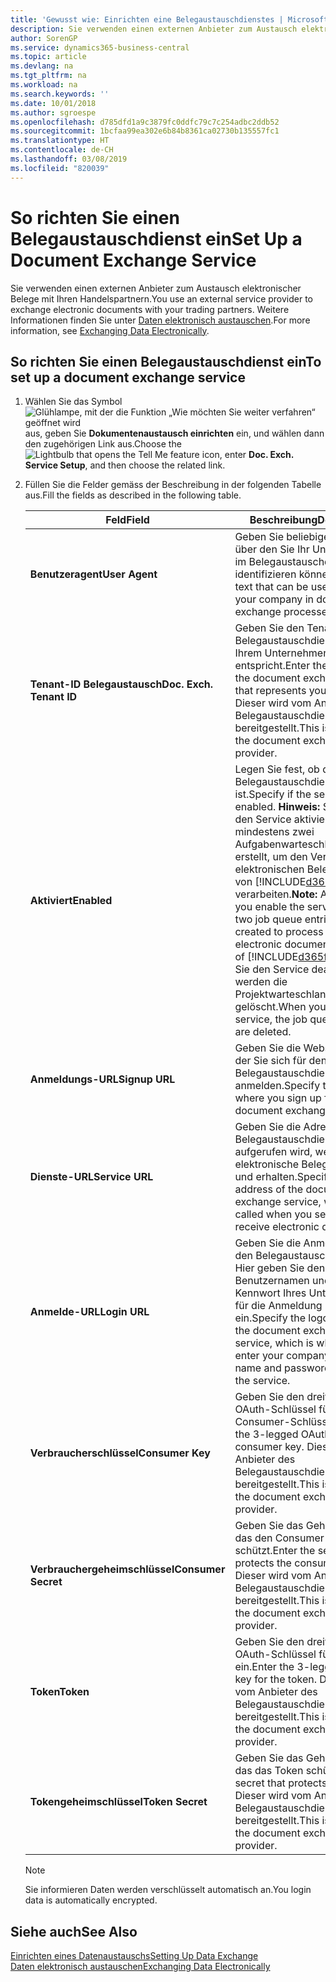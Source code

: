 ```yaml
---
title: 'Gewusst wie: Einrichten eine Belegaustauschdienstes | Microsoft Docs'
description: Sie verwenden einen externen Anbieter zum Austausch elektronischer Belege mit Ihren Handelspartnern.
author: SorenGP
ms.service: dynamics365-business-central
ms.topic: article
ms.devlang: na
ms.tgt_pltfrm: na
ms.workload: na
ms.search.keywords: ''
ms.date: 10/01/2018
ms.author: sgroespe
ms.openlocfilehash: d785dfd1a9c3879fc0ddfc79c7c254adbc2ddb52
ms.sourcegitcommit: 1bcfaa99ea302e6b84b8361ca02730b135557fc1
ms.translationtype: HT
ms.contentlocale: de-CH
ms.lasthandoff: 03/08/2019
ms.locfileid: "820039"
---
```

# <a name="set-up-a-document-exchange-service"></a><span data-ttu-id="bd9e1-103">So richten Sie einen Belegaustauschdienst ein</span><span class="sxs-lookup"><span data-stu-id="bd9e1-103">Set Up a Document Exchange Service</span></span>
<span data-ttu-id="bd9e1-104">Sie verwenden einen externen Anbieter zum Austausch elektronischer Belege mit Ihren Handelspartnern.</span><span class="sxs-lookup"><span data-stu-id="bd9e1-104">You use an external service provider to exchange electronic documents with your trading partners.</span></span> <span data-ttu-id="bd9e1-105">Weitere Informationen finden Sie unter [Daten elektronisch austauschen](across-data-exchange.md).</span><span class="sxs-lookup"><span data-stu-id="bd9e1-105">For more information, see [Exchanging Data Electronically](across-data-exchange.md).</span></span>  

## <a name="to-set-up-a-document-exchange-service"></a><span data-ttu-id="bd9e1-106">So richten Sie einen Belegaustauschdienst ein</span><span class="sxs-lookup"><span data-stu-id="bd9e1-106">To set up a document exchange service</span></span>  
1. <span data-ttu-id="bd9e1-107">Wählen Sie das Symbol ![Glühlampe, mit der die Funktion „Wie möchten Sie weiter verfahren“ geöffnet wird](media/ui-search/search_small.png "Wie möchten Sie weiter verfahren?") aus, geben Sie **Dokumentenaustausch einrichten** ein, und wählen dann den zugehörigen Link aus.</span><span class="sxs-lookup"><span data-stu-id="bd9e1-107">Choose the ![Lightbulb that opens the Tell Me feature](media/ui-search/search_small.png "Tell me what you want to do") icon, enter **Doc. Exch. Service Setup**, and then choose the related link.</span></span>  
2. <span data-ttu-id="bd9e1-108">Füllen Sie die Felder gemäss der Beschreibung in der folgenden Tabelle aus.</span><span class="sxs-lookup"><span data-stu-id="bd9e1-108">Fill the fields as described in the following table.</span></span>  

    |<span data-ttu-id="bd9e1-109">Feld</span><span class="sxs-lookup"><span data-stu-id="bd9e1-109">Field</span></span>|<span data-ttu-id="bd9e1-110">Beschreibung</span><span class="sxs-lookup"><span data-stu-id="bd9e1-110">Description</span></span>|  
    |---------------------------------|---------------------------------------|  
    |<span data-ttu-id="bd9e1-111">**Benutzeragent**</span><span class="sxs-lookup"><span data-stu-id="bd9e1-111">**User Agent**</span></span>|<span data-ttu-id="bd9e1-112">Geben Sie beliebigen Text ein, über den Sie Ihr Unternehmen im Belegaustauschdienst identifizieren können</span><span class="sxs-lookup"><span data-stu-id="bd9e1-112">Enter any text that can be used to identify your company in document exchange processes.</span></span>|  
    |<span data-ttu-id="bd9e1-113">**Tenant-ID Belegaustausch**</span><span class="sxs-lookup"><span data-stu-id="bd9e1-113">**Doc. Exch. Tenant ID**</span></span>|<span data-ttu-id="bd9e1-114">Geben Sie den Tenant beim Belegaustauschdienst an, der Ihrem Unternehmen entspricht.</span><span class="sxs-lookup"><span data-stu-id="bd9e1-114">Enter the tenant in the document exchange service that represents your company.</span></span> <span data-ttu-id="bd9e1-115">Dieser wird vom Anbieter des Belegaustauschdienstes bereitgestellt.</span><span class="sxs-lookup"><span data-stu-id="bd9e1-115">This is provided by the document exchange service provider.</span></span>|  
    |<span data-ttu-id="bd9e1-116">**Aktiviert**</span><span class="sxs-lookup"><span data-stu-id="bd9e1-116">**Enabled**</span></span>|<span data-ttu-id="bd9e1-117">Legen Sie fest, ob der Belegaustauschdienst aktiviert ist.</span><span class="sxs-lookup"><span data-stu-id="bd9e1-117">Specify if the service is enabled.</span></span> <span data-ttu-id="bd9e1-118">**Hinweis:** Sobald Sie den Service aktivieren, werden mindestens zwei Aufgabenwarteschlangenposten erstellt, um den Verkehr von elektronischen Belegen zu und von [!INCLUDE[d365fin](includes/d365fin_md.md)] zu verarbeiten.</span><span class="sxs-lookup"><span data-stu-id="bd9e1-118">**Note:**  As soon as you enable the service, at least two job queue entries are created to process the traffic of electronic documents in and out of [!INCLUDE[d365fin](includes/d365fin_md.md)].</span></span> <span data-ttu-id="bd9e1-119">Wenn Sie den Service deaktivieren, werden die Projektwarteschlangenposten gelöscht.</span><span class="sxs-lookup"><span data-stu-id="bd9e1-119">When you disable the service, the job queue entries are deleted.</span></span>|  
    |<span data-ttu-id="bd9e1-120">**Anmeldungs-URL**</span><span class="sxs-lookup"><span data-stu-id="bd9e1-120">**Signup URL**</span></span>|<span data-ttu-id="bd9e1-121">Geben Sie die Webseite an, auf der Sie sich für den Belegaustauschdienst anmelden.</span><span class="sxs-lookup"><span data-stu-id="bd9e1-121">Specify the web page where you sign up for the document exchange service.</span></span>|  
    |<span data-ttu-id="bd9e1-122">**Dienste-URL**</span><span class="sxs-lookup"><span data-stu-id="bd9e1-122">**Service URL**</span></span>|<span data-ttu-id="bd9e1-123">Geben Sie die Adresse des Belegaustauschdienst an, die aufgerufen wird, wenn Sie elektronische Belege versenden und erhalten.</span><span class="sxs-lookup"><span data-stu-id="bd9e1-123">Specify the address of the document exchange service, which will be called when you send and receive electronic documents.</span></span>|  
    |<span data-ttu-id="bd9e1-124">**Anmelde-URL**</span><span class="sxs-lookup"><span data-stu-id="bd9e1-124">**Login URL**</span></span>|<span data-ttu-id="bd9e1-125">Geben Sie die Anmeldeseite für den Belegaustauschdienst an. Hier geben Sie den Benutzernamen und das Kennwort Ihres Unternehmens für die Anmeldung beim Service ein.</span><span class="sxs-lookup"><span data-stu-id="bd9e1-125">Specify the logon page for the document exchange service, which is where you enter your company’s user name and password to log on to the service.</span></span>|  
    |<span data-ttu-id="bd9e1-126">**Verbraucherschlüssel**</span><span class="sxs-lookup"><span data-stu-id="bd9e1-126">**Consumer Key**</span></span>|<span data-ttu-id="bd9e1-127">Geben Sie den dreiteiligen OAuth-Schlüssel für den Consumer-Schlüssel ein.</span><span class="sxs-lookup"><span data-stu-id="bd9e1-127">Enter the 3-legged OAuth key for the consumer key.</span></span> <span data-ttu-id="bd9e1-128">Dieser wird vom Anbieter des Belegaustauschdienstes bereitgestellt.</span><span class="sxs-lookup"><span data-stu-id="bd9e1-128">This is provided by the document exchange service provider.</span></span>|  
    |<span data-ttu-id="bd9e1-129">**Verbrauchergeheimschlüssel**</span><span class="sxs-lookup"><span data-stu-id="bd9e1-129">**Consumer Secret**</span></span>|<span data-ttu-id="bd9e1-130">Geben Sie das Geheimnis ein, das den Consumer-Schlüssel schützt.</span><span class="sxs-lookup"><span data-stu-id="bd9e1-130">Enter the secret that protects the consumer key.</span></span> <span data-ttu-id="bd9e1-131">Dieser wird vom Anbieter des Belegaustauschdienstes bereitgestellt.</span><span class="sxs-lookup"><span data-stu-id="bd9e1-131">This is provided by the document exchange service provider.</span></span>|  
    |<span data-ttu-id="bd9e1-132">**Token**</span><span class="sxs-lookup"><span data-stu-id="bd9e1-132">**Token**</span></span>|<span data-ttu-id="bd9e1-133">Geben Sie den dreiteiligen OAuth-Schlüssel für das Token ein.</span><span class="sxs-lookup"><span data-stu-id="bd9e1-133">Enter the 3-legged OAuth key for the token.</span></span> <span data-ttu-id="bd9e1-134">Dieser wird vom Anbieter des Belegaustauschdienstes bereitgestellt.</span><span class="sxs-lookup"><span data-stu-id="bd9e1-134">This is provided by the document exchange service provider.</span></span>|  
    |<span data-ttu-id="bd9e1-135">**Tokengeheimschlüssel**</span><span class="sxs-lookup"><span data-stu-id="bd9e1-135">**Token Secret**</span></span>|<span data-ttu-id="bd9e1-136">Geben Sie das Geheimnis ein, das das Token schützt.</span><span class="sxs-lookup"><span data-stu-id="bd9e1-136">Enter the secret that protects the token.</span></span> <span data-ttu-id="bd9e1-137">Dieser wird vom Anbieter des Belegaustauschdienstes bereitgestellt.</span><span class="sxs-lookup"><span data-stu-id="bd9e1-137">This is provided by the document exchange service provider.</span></span>|  

    > [!NOTE]  
    > <span data-ttu-id="bd9e1-138">Sie informieren Daten werden verschlüsselt automatisch an.</span><span class="sxs-lookup"><span data-stu-id="bd9e1-138">You login data is automatically encrypted.</span></span>

## <a name="see-also"></a><span data-ttu-id="bd9e1-139">Siehe auch</span><span class="sxs-lookup"><span data-stu-id="bd9e1-139">See Also</span></span>  
[<span data-ttu-id="bd9e1-140">Einrichten eines Datenaustauschs</span><span class="sxs-lookup"><span data-stu-id="bd9e1-140">Setting Up Data Exchange</span></span>](across-set-up-data-exchange.md)  
[<span data-ttu-id="bd9e1-141">Daten elektronisch austauschen</span><span class="sxs-lookup"><span data-stu-id="bd9e1-141">Exchanging Data Electronically</span></span>](across-data-exchange.md)

